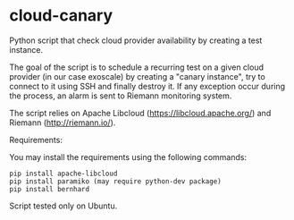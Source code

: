 cloud-canary
============

Python script that check cloud provider availability by creating a test instance.

The goal of the script is to schedule a recurring test on a given cloud provider (in our case exoscale) by creating a "canary instance", try to connect to it using SSH and finally destroy it. If any exception occur during the process, an alarm is sent to Riemann monitoring system.

The script relies on Apache Libcloud (https://libcloud.apache.org/) and Riemann (http://riemann.io/).

Requirements:

You may install the requirements using the following commands:

```
pip install apache-libcloud
pip install paramiko (may require python-dev package)
pip install bernhard

```

Script tested only on Ubuntu.
